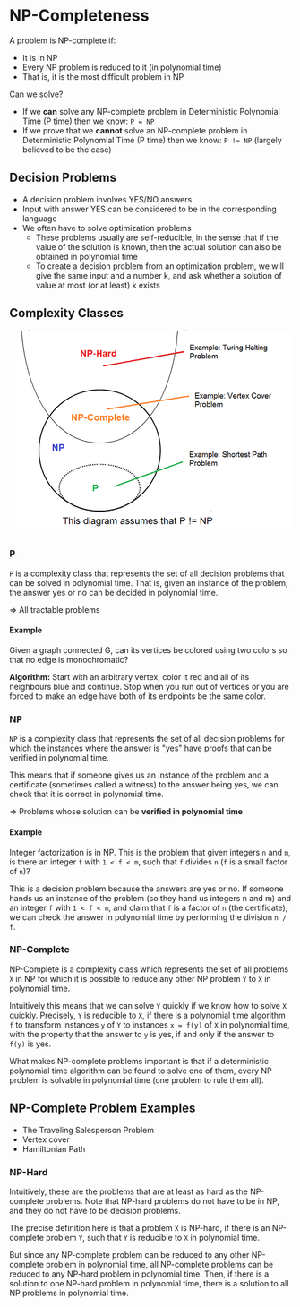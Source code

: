 NP-Completeness
===============

A problem is NP-complete if:
* It is in NP
* Every NP problem is reduced to it (in polynomial time)
* That is, it is the most difficult problem in NP

Can we solve?
* If we **can** solve any NP-complete problem in Deterministic Polynomial Time (P time) then we know: `P = NP`
* If we prove that we **cannot** solve an NP-complete problem in Deterministic Polynomial Time (P time) then we know: `P != NP` (largely believed to be the case)


## Decision Problems
* A decision problem involves YES/NO answers
* Input with answer YES can be considered to be in the corresponding language
* We often have to solve optimization problems
    * These problems usually are self-reducible, in the sense that if the value of the solution is known, then the actual solution can also be obtained in polynomial time
    * To create a decision problem from an optimization problem, we will give the same input and a number k, and ask whether a solution of value at most (or at least) k exists


## Complexity Classes
![img](./img/np-completeness-classes.png)

### P
`P` is a complexity class that represents the set of all decision problems that can be solved in polynomial time. That is, given an instance of the problem, the answer yes or no can be decided in polynomial time.

=> All tractable problems

#### Example
Given a graph connected G, can its vertices be colored using two colors so that no edge is monochromatic?

**Algorithm:** Start with an arbitrary vertex, color it red and all of its neighbours blue and continue. Stop when you run out of vertices or you are forced to make an edge have both of its endpoints be the same color.

### NP
`NP` is a complexity class that represents the set of all decision problems for which the instances where the answer is "yes" have proofs that can be verified in polynomial time.

This means that if someone gives us an instance of the problem and a certificate (sometimes called a witness) to the answer being yes, we can check that it is correct in polynomial time.

=> Problems whose solution can be **verified in polynomial time**

#### Example
Integer factorization is in NP. This is the problem that given integers `n` and `m`, is there an integer `f` with `1 < f < m`, such that `f` divides `n` (`f` is a small factor of `n`)?

This is a decision problem because the answers are yes or no. If someone hands us an instance of the problem (so they hand us integers n and m) and an integer `f` with `1 < f < m`, and claim that `f` is a factor of `n` (the certificate), we can check the answer in polynomial time by performing the division `n / f`.


### NP-Complete
NP-Complete is a complexity class which represents the set of all problems `X` in NP for which it is possible to reduce any other NP problem `Y` to `X` in polynomial time.

Intuitively this means that we can solve `Y` quickly if we know how to solve `X` quickly. Precisely, `Y` is reducible to `X`, if there is a polynomial time algorithm `f` to transform instances `y` of `Y` to instances `x = f(y)` of `X` in polynomial time, with the property that the answer to `y` is yes, if and only if the answer to `f(y)` is yes.

What makes NP-complete problems important is that if a deterministic polynomial time algorithm can be found to solve one of them, every NP problem is solvable in polynomial time (one problem to rule them all).

## NP-Complete Problem Examples
* The Traveling Salesperson Problem
* Vertex cover
* Hamiltonian Path


### NP-Hard
Intuitively, these are the problems that are at least as hard as the NP-complete problems. Note that NP-hard problems do not have to be in NP, and they do not have to be decision problems.

The precise definition here is that a problem `X` is NP-hard, if there is an NP-complete problem `Y`, such that `Y` is reducible to `X` in polynomial time.

But since any NP-complete problem can be reduced to any other NP-complete problem in polynomial time, all NP-complete problems can be reduced to any NP-hard problem in polynomial time. Then, if there is a solution to one NP-hard problem in polynomial time, there is a solution to all NP problems in polynomial time.
